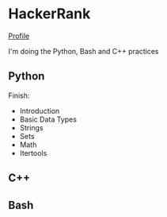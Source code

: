 # HackerRank

[Profile](https://www.hackerrank.com/AlopexMM?hr_r=1)

I'm doing the Python, Bash and C++ practices

## Python

Finish:

- Introduction
- Basic Data Types
- Strings
- Sets
- Math
- Itertools

## C++

## Bash